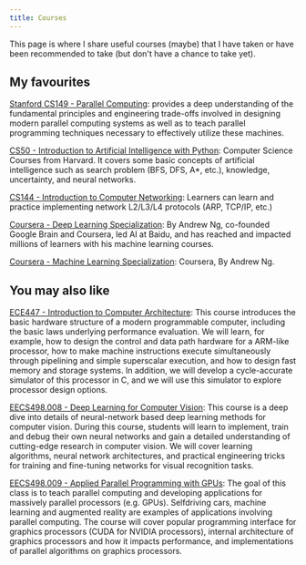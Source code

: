 ```yaml
---
title: Courses
---
```


This page is where I share useful courses (maybe) that I have taken or have been recommended to take (but don't have a chance to take yet).

My favourites
--------------------

[Stanford CS149 - Parallel Computing](https://gfxcourses.stanford.edu/cs149/): provides a deep understanding of the fundamental principles and engineering trade-offs involved in designing modern parallel computing systems as well as to teach parallel programming techniques necessary to effectively utilize these machines.

[CS50 - Introduction to Artificial Intelligence with Python](https://cs50.harvard.edu/ai/2024/): Computer Science Courses from Harvard. It covers some basic concepts of artificial intelligence such as search problem (BFS, DFS, A*, etc.), knowledge, uncertainty, and neural networks.

[CS144 - Introduction to Computer Networking](https://cs144.github.io/): Learners can learn and practice implementing network L2/L3/L4 protocols (ARP, TCP/IP, etc.)

[Coursera - Deep Learning Specialization](https://www.coursera.org/specializations/deep-learning): By Andrew Ng, co-founded Google Brain and Coursera, led AI at Baidu, and has reached and impacted millions of learners with his machine learning courses.

[Coursera - Machine Learning Specialization](https://www.coursera.org/specializations/machine-learning-introduction): Coursera, By Andrew Ng.

You may also like
--------------------

[ECE447 - Introduction to Computer Architecture](https://course.ece.cmu.edu/~ece447/s15/doku.php): This course introduces the basic hardware structure of a modern programmable computer, including the basic laws underlying performance evaluation. We will learn, for example, how to design the control and data path hardware for a ARM-like processor, how to make machine instructions execute simultaneously through pipelining and simple superscalar execution, and how to design fast memory and storage systems. In addition, we will develop a cycle-accurate simulator of this processor in C, and we will use this simulator to explore processor design options.

[EECS498.008 - Deep Learning for Computer Vision](https://web.eecs.umich.edu/~justincj/teaching/eecs498/WI2022/): This course is a deep dive into details of neural-network based deep learning methods for computer vision. During this course, students will learn to implement, train and debug their own neural networks and gain a detailed understanding of cutting-edge research in computer vision. We will cover learning algorithms, neural network architectures, and practical engineering tricks for training and fine-tuning networks for visual recognition tasks.

[EECS498.009 - Applied Parallel Programming with GPUs](https://www.eecs.umich.edu/courses/eecs498-APP/course/): The goal of this class is to teach parallel computing and developing applications for massively parallel processors (e.g. GPUs). Self­driving cars, machine learning and augmented reality are examples of applications involving parallel computing. The course will cover popular programming interface for graphics processors (CUDA for NVIDIA processors), internal architecture of graphics processors and how it impacts performance, and implementations of parallel algorithms on graphics processors.
